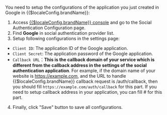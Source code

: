 <IntegrationDetailCard :title="`Setup Configurations of Google OAuth Application in ${$localeConfig.brandName}`">

You need to setup the configurations of the application you just created in Google in {{$localeConfig.brandName}}:

1. Access [{{$localeConfig.brandName}} console](https://console.approw.com) and go to the Social Authentication Configuration page.
2. Find **Google** in social authentication provider list.
3. Setup following configurations in the settings page:

- `Client ID`: The application ID of the Google application.
- `Client Secret`: The application password of the Google application.
- `Callback URL`：**This is the callback domain of your service which is different from the callback address in the settings of the social authentication application**. For example, if the domain name of your website is https://example.com, and the URL to handle {{$localeConfig.brandName}} callback request is /auth/callback, then you should fill  `https://example.com/auth/callback` for this part. If you need to setup callback address in your application, you can fill \# for this part.

4. Finally, click "Save" button to save all configurations.

</IntegrationDetailCard>
